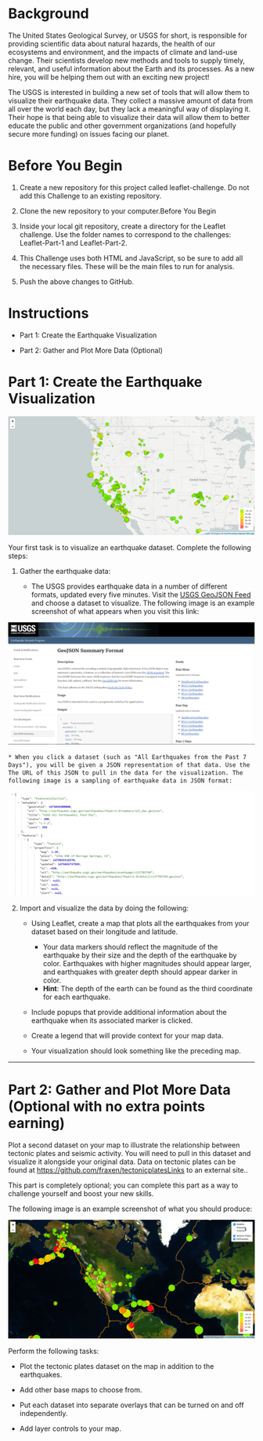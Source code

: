 
# Background

The United States Geological Survey, or USGS for short, is responsible for providing scientific data about natural hazards, the health of our ecosystems and environment, and the impacts of climate and land-use change. Their scientists develop new methods and tools to supply timely, relevant, and useful information about the Earth and its processes. As a new hire, you will be helping them out with an exciting new project!

The USGS is interested in building a new set of tools that will allow them to visualize their earthquake data. They collect a massive amount of data from all over the world each day, but they lack a meaningful way of displaying it. Their hope is that being able to visualize their data will allow them to better educate the public and other government organizations (and hopefully secure more funding) on issues facing our planet.

# Before You Begin
1. Create a new repository for this project called leaflet-challenge. Do not add this Challenge to an existing repository.

2. Clone the new repository to your computer.Before You Begin

3. Inside your local git repository, create a directory for the Leaflet challenge. Use the folder names to correspond to the challenges: Leaflet-Part-1 and Leaflet-Part-2.

4. This Challenge uses both HTML and JavaScript, so be sure to add all the necessary files. These will be the main files to run for analysis.

5. Push the above changes to GitHub.


# Instructions

* Part 1: Create the Earthquake Visualization 

* Part 2: Gather and Plot More Data (Optional)

# Part 1: Create the Earthquake Visualization
![alt text](images/2-BasicMap.png)

Your first task is to visualize an earthquake dataset. Complete the following steps:

1. Gather the earthquake data: 

   * The USGS provides earthquake data in a number of different formats, updated every five minutes. Visit the [USGS GeoJSON Feed](http://earthquake.usgs.gov/earthquakes/feed/v1.0/geojson.php) and choose a dataset to visualize. The following image is an example screenshot of what appears when you visit this link:
  
![alt text](images/3-Data.png)
    
    * When you click a dataset (such as "All Earthquakes from the Past 7 Days"), you will be given a JSON representation of that data. Use the The URL of this JSON to pull in the data for the visualization. The following image is a sampling of earthquake data in JSON format:
  
  ![alt text](images/4-JSON.png)

2. Import and visualize the data by doing the following: 

   * Using Leaflet, create a map that plots all the earthquakes from your dataset based on their longitude and latitude.

     * Your data markers should reflect the magnitude of the earthquake by their size and the depth of the earthquake by color. Earthquakes with higher magnitudes should appear larger, and earthquakes with greater depth should appear darker in color.
     * **Hint**: The depth of the earth can be found as the third coordinate for each earthquake.
   * Include popups that provide additional information about the earthquake when its associated marker is clicked.

   * Create a legend that will provide context for your map data.

   * Your visualization should look something like the preceding map.


- - -

# Part 2: Gather and Plot More Data (Optional with no extra points earning)

Plot a second dataset on your map to illustrate the relationship between tectonic plates and seismic activity. You will need to pull in this dataset and visualize it alongside your original data. Data on tectonic plates can be found at https://github.com/fraxen/tectonicplatesLinks to an external site..

This part is completely optional; you can complete this part as a way to challenge yourself and boost your new skills.

The following image is an example screenshot of what you should produce:

![alt text](images/5-Advanced.png)

Perform the following tasks:

* Plot the tectonic plates dataset on the map in addition to the earthquakes.

* Add other base maps to choose from.

* Put each dataset into separate overlays that can be turned on and off independently.

* Add layer controls to your map.




